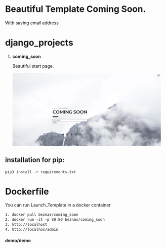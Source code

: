 # Beautiful Template Coming Soon.
With saving email address 

# django_projects

1. **coming_soon**

    Beautiful start page.


    ![](coming_soon/static/img/com.png)
    
## installation for pip:
```
pip3 install -r requirements.txt
```



#  Dockerfile
You can run Launch_Template in a docker container


```
1. docker pull beznas/coming_soon
2. docker run -it -p 80:80 beznas/coming_soon
3. http://localhost
4. http://localhos/admin 
```


#### demo/demo
